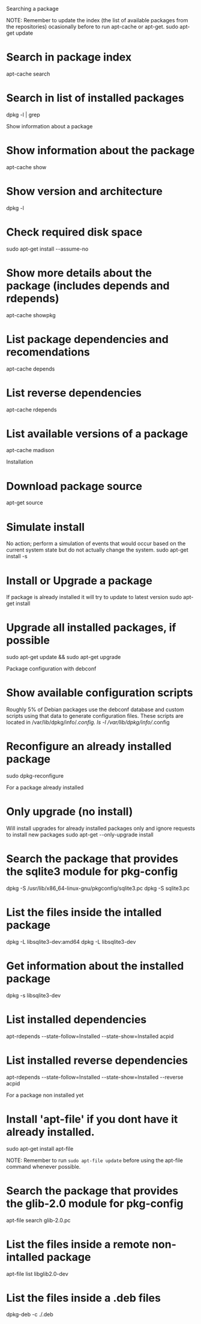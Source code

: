 Searching a package

NOTE: Remember to update the index (the list of available packages from the repositories) ocasionally before to run apt-cache or apt-get.
sudo apt-get update

# Search in package index
apt-cache search <name>

# Search in list of installed packages
dpkg -l | grep <name>


Show information about a package

# Show information about the package
apt-cache show <package>

# Show version and architecture
dpkg -l <package>

# Check required disk space
sudo apt-get install --assume-no <package>

# Show more details about the package (includes depends and rdepends)
apt-cache showpkg <package>

# List package dependencies and recomendations
apt-cache depends <package>

# List reverse dependencies
apt-cache rdepends <package>

# List available versions of a package
apt-cache madison <package>


Installation

# Download package source
apt-get source <package>

# Simulate install
No action; perform a simulation of events that would occur based on the current system state but do not actually change the system.
sudo apt-get install -s <package>

# Install or Upgrade a package
If package is already installed it will try to update to latest version
sudo apt-get install <package>

# Upgrade all installed packages, if possible
sudo apt-get update && sudo apt-get upgrade


Package configuration with debconf

# Show available configuration scripts
Roughly 5% of Debian packages use the debconf database and custom scripts using that data to generate configuration files. These scripts are located in /var/lib/dpkg/info/*.config.
ls -l /var/lib/dpkg/info/*.config

# Reconfigure an already installed package
sudo dpkg-reconfigure <package>


For a package already installed

# Only upgrade (no install)
Will install upgrades for already installed packages only and ignore requests to install new packages
sudo apt-get --only-upgrade install <package>

#  Search the package that provides the sqlite3 module for pkg-config
dpkg -S /usr/lib/x86_64-linux-gnu/pkgconfig/sqlite3.pc
dpkg -S sqlite3.pc

# List the files inside the intalled package
dpkg -L libsqlite3-dev:amd64
dpkg -L libsqlite3-dev

# Get information about the installed package
dpkg -s libsqlite3-dev

# List installed dependencies
apt-rdepends --state-follow=Installed --state-show=Installed acpid

# List installed reverse dependencies
apt-rdepends --state-follow=Installed --state-show=Installed --reverse acpid



For a package non installed yet


# Install 'apt-file' if you dont have it already installed.
sudo apt-get install apt-file

NOTE: Remember to run `sudo apt-file update` before using the apt-file command whenever possible.

#  Search the package that provides the glib-2.0 module for pkg-config
apt-file search glib-2.0.pc

# List the files inside a remote non-intalled package
apt-file list libglib2.0-dev

# List the files inside a .deb files
dpkg-deb -c ./<package>.deb
